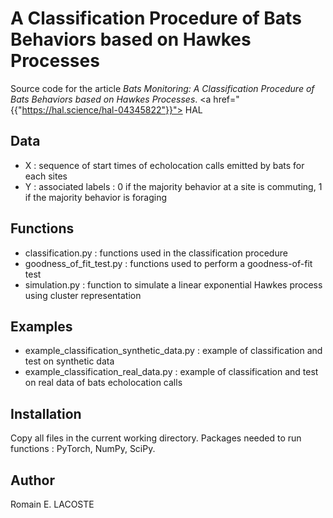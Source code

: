 # A Classification Procedure of Bats Behaviors based on Hawkes Processes

Source code for the article *Bats Monitoring: A Classification Procedure of Bats Behaviors based on Hawkes Processes*.   <span> <a href="{{"https://hal.science/hal-04345822"}}"><i class="ai ai-hal ai-fw"></i> HAL</a> </span>

## Data

- X : sequence of start times of echolocation calls emitted by bats for each sites
- Y : associated labels : 0 if the majority behavior at a site is commuting, 1 if the majority behavior is foraging

## Functions 

- classification.py : functions used in the classification procedure
- goodness_of_fit_test.py : functions used to perform a goodness-of-fit test
- simulation.py : function to simulate a linear exponential Hawkes process using cluster representation

## Examples

- example_classification_synthetic_data.py : example of classification and test on synthetic data
- example_classification_real_data.py : example of classification and test on real data of bats echolocation calls

## Installation 

Copy all files in the current working directory.
Packages needed to run functions : PyTorch, NumPy, SciPy.

## Author

Romain E. LACOSTE
